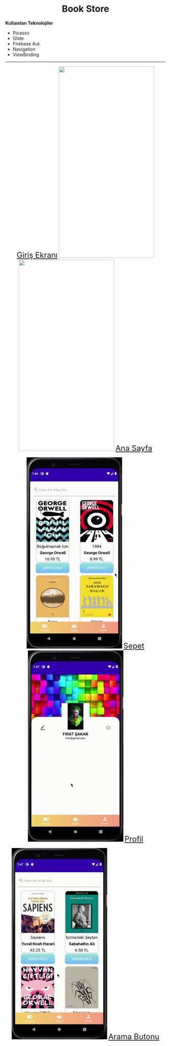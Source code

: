 <h1 align="center">Book Store</h1>

**Kullanılan Teknolojiler**

* Picasso
* Glide
* Firebase Aut.
* Navigation
* ViewBinding
---
<p align="center" margin="15" padding="25"> 
<font size="5"><u>Giriş Ekranı</u></font>
<img src="https://github.com/FrtSkr/Android/blob/main/Java/GIF/Login.gif?raw=true" width="300" height="600">

<img src="https://github.com/FrtSkr/Android/blob/main/Java/GIF/Home.gif?raw=true" width="300" height="600">
<font size="5"><u>Ana Sayfa</u></font>
</p>


<p align="center" margin="15" padding="25"> 
<img src="https://github.com/FrtSkr/Android/blob/main/Java/GIF/Basket.gif?raw=true" width="300" height="600">
<font size="5"><u>Sepet</u></font>

<img src="https://github.com/FrtSkr/Android/blob/main/Java/GIF/Profile.gif?raw=true" width="300" height="600" >
<font size="5"><u>Profil</u></font>
</p>


<p align="center" margin="15"> 
<img src="https://github.com/FrtSkr/Android/blob/main/Java/GIF/Search.gif?raw=true" width="300" height="600">
<font size="5"><u>Arama Butonu</u></font>
</p>